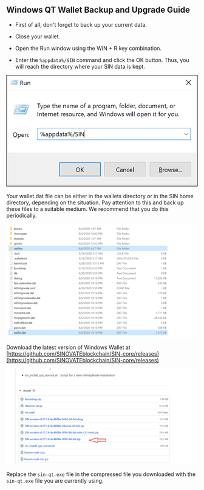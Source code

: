## Windows QT Wallet Backup and Upgrade Guide

  

* First of all, don't forget to back up your current data.

* Close your wallet.

* Open the Run window using the WIN + R key combination.


* Enter the `%appdata%/SIN` command and click the OK button. Thus, you will reach the directory where your SIN data is kept.

![run](assets/img/misc/run.png)
 

Your wallet.dat file can be either in the wallets directory or in the SIN home directory, depending on the situation. Pay attention to this and back up these files to a suitable medium. We recommend that you do this periodically.

  
![directory](assets/img/misc/directory.png)


Download the latest version of Windows Wallet at [https://github.com/SINOVATEblockchain/SIN-core/releases](https://github.com/SINOVATEblockchain/SIN-core/releases)
 

![release](assets/img/misc/release.png)
  

Replace the `sin-qt.exe` file in the compressed file you downloaded with the `sin-qt.exe` file you are currently using.